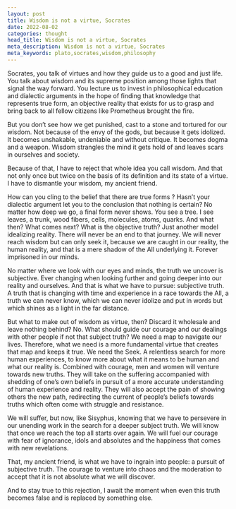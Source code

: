 ```yaml
---
layout: post
title: Wisdom is not a virtue, Socrates
date: 2022-08-02
categories: thought
head_title: Wisdom is not a virtue, Socrates
meta_description: Wisdom is not a virtue, Socrates
meta_keywords: plato,socrates,wisdom,philosophy
---
```


Socrates, you talk of virtues and how they guide us to a good and just life. You talk about wisdom and its supreme position among those lights that signal the way forward. You lecture us to invest in philosophical education and dialectic arguments in the hope of finding that knowledge that represents true form, an objective reality that exists for us to grasp and bring back to all fellow citizens like Prometheus brought the fire.

But you don’t see how we get punished, cast to a stone and tortured for our wisdom. Not because of the envy of the gods, but because it gets idolized. It becomes unshakable, undeniable and without critique. It becomes dogma and a weapon. Wisdom strangles the mind it gets hold of and leaves scars in ourselves and society.

Because of that, I have to reject that whole idea you call wisdom. And that not only once but twice on the basis of its definition and its state of a virtue. I have to dismantle your wisdom, my ancient friend.

How can you cling to the belief that there are true forms ? Hasn’t your dialectic argument let you to the conclusion that nothing is certain? No matter how deep we go, a final form never shows. You see a tree. I see leaves, a trunk, wood fibers, cells, molecules, atoms, quarks. And what then? What comes next? What is the objective truth? Just another model idealizing reality. There will never be an end to that journey. We will never reach wisdom but can only seek it, because we are caught in our reality, the human reality, and that is a mere shadow of the All underlying it. Forever imprisoned in our minds.

No matter where we look with our eyes and minds, the truth we uncover is subjective. Ever changing when looking further and going deeper into our reality and ourselves. And that is what we have to pursue: subjective truth. A truth that is changing with time and experience in a race towards the All, a truth we can never know, which we can never idolize and put in words but which shines as a light in the far distance.

But what to make out of wisdom as virtue, then? Discard it wholesale and leave nothing behind? No. What should guide our courage and our dealings with other people if not that subject truth? We need a map to navigate our lives. Therefore, what we need is a more fundamental virtue that creates that map and keeps it true. We need the Seek. A relentless search for more human experiences, to know more about what it means to be human and what our reality is. Combined with courage, men and women will venture towards new truths. They will take on the suffering accompanied with shedding of one’s own beliefs in pursuit of a more accurate understanding of human experience and reality. They will also accept the pain of showing others the new path, redirecting the current of people’s beliefs towards truths which often come with struggle and resistance.

We will suffer, but now, like Sisyphus, knowing that we have to persevere in our unending work in the search for a deeper subject truth.  We will know that once we reach the top all starts over again. We will fuel our courage with fear of ignorance, idols and absolutes and the happiness that comes with new revelations. 

That, my ancient friend, is what we have to ingrain into people: a pursuit of subjective truth. The courage to venture into chaos and the moderation to accept  that it is not absolute what we will discover. 

And to stay true to this rejection, I await the moment when even this truth becomes false and is replaced by something else.